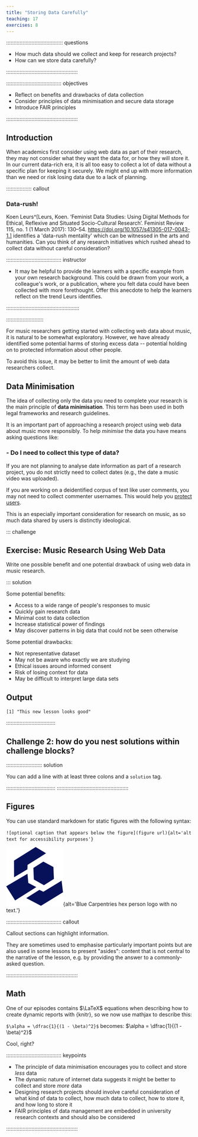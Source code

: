 ```yaml
---
title: "Storing Data Carefully"
teaching: 17
exercises: 8
---
```


:::::::::::::::::::::::::::::::::::::: questions 

- How much data should we collect and keep for research projects?
- How can we store data carefully?

::::::::::::::::::::::::::::::::::::::::::::::::

::::::::::::::::::::::::::::::::::::: objectives

- Reflect on benefits and drawbacks of data collection
- Consider principles of data minimisation and secure data storage
- Introduce FAIR principles

::::::::::::::::::::::::::::::::::::::::::::::::

## Introduction

When academics first consider using web data as part of their research, they may not consider what they want the data for, or how they will store it. In our current data-rich era, it is all too easy to collect a lot of data without a specific plan for keeping it securely. We might end up with more information than we need or risk losing data due to a lack of planning.

::::::::::::::::: callout

### Data-rush!

Koen Leurs^[Leurs, Koen. ‘Feminist Data Studies: Using Digital Methods for Ethical, Reflexive and Situated Socio-Cultural Research’. Feminist Review 115, no. 1 (1 March 2017): 130–54. https://doi.org/10.1057/s41305-017-0043-1.] identifies a 'data-rush mentality' which can be witnessed in the arts and humanities. Can you think of any research initiatives which rushed ahead to collect data without careful consideration?

::::::::::::::::::::::::::::::::::::: instructor

- It may be helpful to provide the learners with a specific example from your own research background. This could be drawn from your work, a colleague's work, or a publication, where you felt data could have been collected with more forethought. Offer this anecdote to help the learners reflect on the trend Leurs identifies.

:::::::::::::::::::::::::::::::::::::::::::::::::

:::::::::::::::::::::::::


For music researchers getting started with collecting web data about music, it is natural to be somewhat exploratory. However, we have already identified some potential harms of storing excess data -- potential holding on to protected information about other people.

To avoid this issue, it may be better to limit the amount of web data researchers collect.

## Data Minimisation

The idea of collecting only the data you need to complete your research is the main principle of **data minimisation**. This term has been used in both legal frameworks and research guidelines.

It is an important part of approaching a research project using web data about music more responsibly. To help *minimise* the data you have means asking questions like:

### - Do I need to collect this type of data?

If you are not planning to analyse date information as part of a research project, you do not strictly need to collect dates (e.g., the date a music video was uploaded).

If you are working on a deidentified corpus of text like user comments, you may not need to collect commenter usernames. This would help you [protect users](protecting-users.md).



This is an especially important consideration for research on music, as so much data shared by users is distinctly ideological. 






::: challenge 

## Exercise: Music Research Using Web Data

Write one possible benefit and one potential drawback of using web data in music research.

::: solution 

Some potential benefits: 
* Access to a wide range of people's responses to music
* Quickly gain research data
* Minimal cost to data collection
* Increase statistical power of findings
* May discover patterns in big data that could not be seen otherwise

Some potential drawbacks:
* Not representative dataset
* May not be aware who exactly we are studying
* Ethical issues around informed consent
* Risk of losing context for data
* May be difficult to interpret large data sets



## Output
 
```output
[1] "This new lesson looks good"
```

:::::::::::::::::::::::::::::::::


## Challenge 2: how do you nest solutions within challenge blocks?

:::::::::::::::::::::::: solution 

You can add a line with at least three colons and a `solution` tag.

:::::::::::::::::::::::::::::::::
::::::::::::::::::::::::::::::::::::::::::::::::

## Figures

You can use standard markdown for static figures with the following syntax:

`![optional caption that appears below the figure](figure url){alt='alt text for
accessibility purposes'}`

![You belong in The Carpentries!](https://raw.githubusercontent.com/carpentries/logo/master/Badge_Carpentries.svg){alt='Blue Carpentries hex person logo with no text.'}

::::::::::::::::::::::::::::::::::::: callout

Callout sections can highlight information.

They are sometimes used to emphasise particularly important points
but are also used in some lessons to present "asides": 
content that is not central to the narrative of the lesson,
e.g. by providing the answer to a commonly-asked question.

::::::::::::::::::::::::::::::::::::::::::::::::


## Math

One of our episodes contains $\LaTeX$ equations when describing how to create
dynamic reports with {knitr}, so we now use mathjax to describe this:

`$\alpha = \dfrac{1}{(1 - \beta)^2}$` becomes: $\alpha = \dfrac{1}{(1 - \beta)^2}$

Cool, right?

::::::::::::::::::::::::::::::::::::: keypoints 

- The principle of data minimisation encourages you to collect and store *less* data
- The dynamic nature of internet data suggests it might be better to collect and store *more* data
- Designing research projects should involve careful consideration of what kind of data to collect, how much data to collect, how to store it, and how long to store it
- FAIR principles of data management are embedded in university research contexts and should also be considered

::::::::::::::::::::::::::::::::::::::::::::::::

[r-markdown]: https://rmarkdown.rstudio.com/
